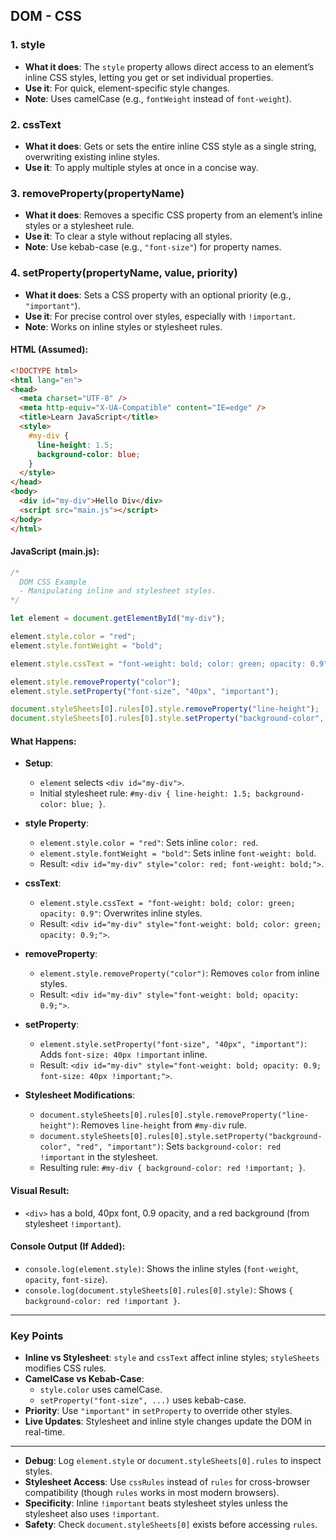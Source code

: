 ## DOM - CSS

### 1. style
- **What it does**: The `style` property allows direct access to an element’s inline CSS styles, letting you get or set individual properties.
- **Use it**: For quick, element-specific style changes.
- **Note**: Uses camelCase (e.g., `fontWeight` instead of `font-weight`).

### 2. cssText
- **What it does**: Gets or sets the entire inline CSS style as a single string, overwriting existing inline styles.
- **Use it**: To apply multiple styles at once in a concise way.

### 3. removeProperty(propertyName)
- **What it does**: Removes a specific CSS property from an element’s inline styles or a stylesheet rule.
- **Use it**: To clear a style without replacing all styles.
- **Note**: Use kebab-case (e.g., `"font-size"`) for property names.

### 4. setProperty(propertyName, value, priority)
- **What it does**: Sets a CSS property with an optional priority (e.g., `"important"`).
- **Use it**: For precise control over styles, especially with `!important`.
- **Note**: Works on inline styles or stylesheet rules.

#### HTML (Assumed):
```html
<!DOCTYPE html>
<html lang="en">
<head>
  <meta charset="UTF-8" />
  <meta http-equiv="X-UA-Compatible" content="IE=edge" />
  <title>Learn JavaScript</title>
  <style>
    #my-div {
      line-height: 1.5;
      background-color: blue;
    }
  </style>
</head>
<body>
  <div id="my-div">Hello Div</div>
  <script src="main.js"></script>
</body>
</html>
```

#### JavaScript (main.js):
```javascript
/*
  DOM CSS Example
  - Manipulating inline and stylesheet styles.
*/

let element = document.getElementById("my-div");

element.style.color = "red";
element.style.fontWeight = "bold";

element.style.cssText = "font-weight: bold; color: green; opacity: 0.9";

element.style.removeProperty("color");
element.style.setProperty("font-size", "40px", "important");

document.styleSheets[0].rules[0].style.removeProperty("line-height");
document.styleSheets[0].rules[0].style.setProperty("background-color", "red", "important");
```

#### What Happens:
- **Setup**:
  - `element` selects `<div id="my-div">`.
  - Initial stylesheet rule: `#my-div { line-height: 1.5; background-color: blue; }`.

- **style Property**:
  - `element.style.color = "red"`: Sets inline `color: red`.
  - `element.style.fontWeight = "bold"`: Sets inline `font-weight: bold`.
  - Result: `<div id="my-div" style="color: red; font-weight: bold;">`.

- **cssText**:
  - `element.style.cssText = "font-weight: bold; color: green; opacity: 0.9"`: Overwrites inline styles.
  - Result: `<div id="my-div" style="font-weight: bold; color: green; opacity: 0.9;">`.

- **removeProperty**:
  - `element.style.removeProperty("color")`: Removes `color` from inline styles.
  - Result: `<div id="my-div" style="font-weight: bold; opacity: 0.9;">`.

- **setProperty**:
  - `element.style.setProperty("font-size", "40px", "important")`: Adds `font-size: 40px !important` inline.
  - Result: `<div id="my-div" style="font-weight: bold; opacity: 0.9; font-size: 40px !important;">`.

- **Stylesheet Modifications**:
  - `document.styleSheets[0].rules[0].style.removeProperty("line-height")`: Removes `line-height` from `#my-div` rule.
  - `document.styleSheets[0].rules[0].style.setProperty("background-color", "red", "important")`: Sets `background-color: red !important` in the stylesheet.
  - Resulting rule: `#my-div { background-color: red !important; }`.

#### Visual Result:
- `<div>` has a bold, 40px font, 0.9 opacity, and a red background (from stylesheet `!important`).

#### Console Output (If Added):
- `console.log(element.style)`: Shows the inline styles (`font-weight`, `opacity`, `font-size`).
- `console.log(document.styleSheets[0].rules[0].style)`: Shows `{ background-color: red !important }`.

---

### Key Points
- **Inline vs Stylesheet**: `style` and `cssText` affect inline styles; `styleSheets` modifies CSS rules.
- **CamelCase vs Kebab-Case**:
  - `style.color` uses camelCase.
  - `setProperty("font-size", ...)` uses kebab-case.
- **Priority**: Use `"important"` in `setProperty` to override other styles.
- **Live Updates**: Stylesheet and inline style changes update the DOM in real-time.

---


- **Debug**: Log `element.style` or `document.styleSheets[0].rules` to inspect styles.
- **Stylesheet Access**: Use `cssRules` instead of `rules` for cross-browser compatibility (though `rules` works in most modern browsers).
- **Specificity**: Inline `!important` beats stylesheet styles unless the stylesheet also uses `!important`.
- **Safety**: Check `document.styleSheets[0]` exists before accessing `rules`.

